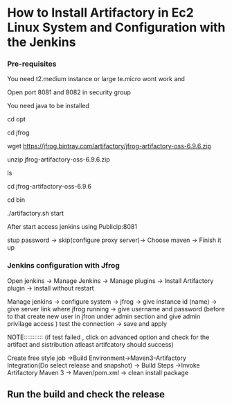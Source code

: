 <h1>How to Install Artifactory in Ec2 Linux System and Configuration with the Jenkins </h1>

<h3>Pre-requisites</h3>

You need t2.medium instance or large te.micro wont work  and 

Open port 8081 and 8082 in security group 

You need java to be installed 

cd opt 

cd jfrog

wget https://jfrog.bintray.com/artifactory/jfrog-artifactory-oss-6.9.6.zip

unzip jfrog-artifactory-oss-6.9.6.zip

ls 

cd jfrog-artifactory-oss-6.9.6

cd bin 

./artifactory.sh start


After start access jenkins using Publicip:8081

stup password -> skip(configure proxy server)-> Choose maven -> Finish it up 


<h3> Jenkins configuration with Jfrog </h3>
 

Open jenkins -> Manage Jenkins -> Manage plugins -> Install  Artifactory plugin -> install without restart 

Manage jenkins -> configure system -> jfrog -> give instance id (name) ->  give server link where jfrog running -> give username and password (before to that create new user in jfron under admin section and give admin privilage access ) test the connection -> save and apply 



NOTE::::::::::: (if test failed , click on advanced option and check for the artifact and sistribution atleast artifcatory should success)


Create free style job ->Build Environment->Maven3-Artifactory Integration(Do select release and snapshot) -> Build Steps ->Invoke Artifactory Maven 3
->  Maven/pom.xml -> clean install package 

 Run the build and check the release 
-
 


